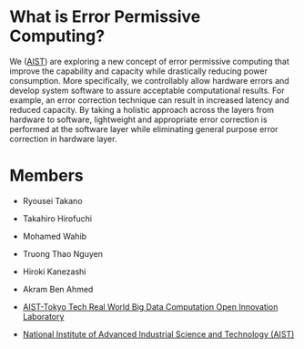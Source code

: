 # What is Error Permissive Computing?

We ([AIST](https://www.aist.go.jp/)) are exploring a new concept of error
permissive computing that improve the capability and capacity while drastically
reducing power consumption. More specifically, we controllably allow hardware
errors and develop system software to assure acceptable computational results.
For example, an error correction technique can result in increased latency and
reduced capacity. By taking a holistic approach across the layers from hardware
to software, lightweight and appropriate error correction is performed at the
software layer while eliminating general purpose error correction in hardware
layer.

# Members

- Ryousei Takano
- Takahiro Hirofuchi
- Mohamed Wahib
- Truong Thao Nguyen
- Hiroki Kanezashi
- Akram Ben Ahmed

- [AIST-Tokyo Tech Real World Big Data Computation Open Innovation Laboratory](https://unit.aist.go.jp/rwbc-oil/index-en.html)
- [National Institute of Advanced Industrial Science and Technology (AIST)](https://www.aist.go.jp/)
